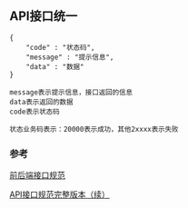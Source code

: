 ## API接口统一

    {
        "code" : "状态码",
        "message" : "提示信息",
        "data" : "数据"
    }
    
    message表示提示信息，接口返回的信息
    data表示返回的数据
    code表示状态码
   
    状态业务码表示：20000表示成功，其他2xxxx表示失败
 
 ### 参考
 
 [前后端接口规范](https://github.com/f2e-journey/treasure/blob/master/api.md)
 
 [API接口规范完整版本（续）](https://github.com/mishe/blog/issues/129)